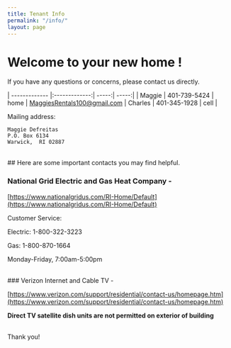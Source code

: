 ```yaml
---
title: Tenant Info
permalink: "/info/"
layout: page
---
```


# Welcome to your new home !

If you have any questions or concerns, please contact us directly.

| ------------- |:-------------:| -----:| -----:|
| Maggie        | 401-739-5424  | home  | [MaggiesRentals100@gmail.com](mailto:MaggiesRentals100@gmail.com)
| Charles       | 401-345-1928  | cell  |


Mailing address:						
```
Maggie Defreitas
P.O. Box 6134
Warwick,  RI 02887
```


<br />
## Here are some important contacts you may find helpful.

### National Grid Electric and Gas Heat Company -
[https://www.nationalgridus.com/RI-Home/Default](https://www.nationalgridus.com/RI-Home/Default)

Customer Service:

Electric: 1-800-322-3223

Gas: 1-800-870-1664

Monday-Friday, 7:00am-5:00pm

<br />
### Verizon Internet and Cable TV -

[https://www.verizon.com/support/residential/contact-us/homepage.htm](https://www.verizon.com/support/residential/contact-us/homepage.htm)

**Direct TV satellite dish units are not permitted on exterior of building**

<br />
Thank you!
